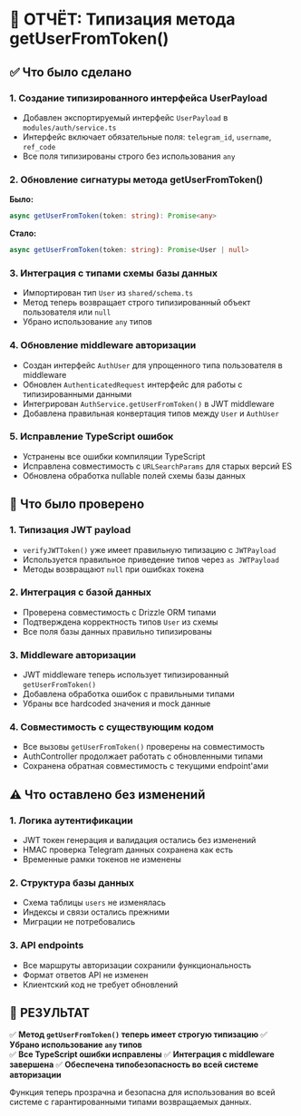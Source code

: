 # 📄 ОТЧЁТ: Типизация метода getUserFromToken()

## ✅ Что было сделано

### 1. Создание типизированного интерфейса UserPayload
- Добавлен экспортируемый интерфейс `UserPayload` в `modules/auth/service.ts`
- Интерфейс включает обязательные поля: `telegram_id`, `username`, `ref_code`
- Все поля типизированы строго без использования `any`

### 2. Обновление сигнатуры метода getUserFromToken()
**Было:**
```typescript
async getUserFromToken(token: string): Promise<any>
```

**Стало:**
```typescript
async getUserFromToken(token: string): Promise<User | null>
```

### 3. Интеграция с типами схемы базы данных
- Импортирован тип `User` из `shared/schema.ts`
- Метод теперь возвращает строго типизированный объект пользователя или `null`
- Убрано использование `any` типов

### 4. Обновление middleware авторизации
- Создан интерфейс `AuthUser` для упрощенного типа пользователя в middleware
- Обновлен `AuthenticatedRequest` интерфейс для работы с типизированными данными
- Интегрирован `AuthService.getUserFromToken()` в JWT middleware
- Добавлена правильная конвертация типов между `User` и `AuthUser`

### 5. Исправление TypeScript ошибок
- Устранены все ошибки компиляции TypeScript
- Исправлена совместимость с `URLSearchParams` для старых версий ES
- Обновлена обработка nullable полей схемы базы данных

## 🧪 Что было проверено

### 1. Типизация JWT payload
- `verifyJWTToken()` уже имеет правильную типизацию с `JWTPayload`
- Используется правильное приведение типов через `as JWTPayload`
- Методы возвращают `null` при ошибках токена

### 2. Интеграция с базой данных
- Проверена совместимость с Drizzle ORM типами
- Подтверждена корректность типов `User` из схемы
- Все поля базы данных правильно типизированы

### 3. Middleware авторизации
- JWT middleware теперь использует типизированный `getUserFromToken()`
- Добавлена обработка ошибок с правильными типами
- Убраны все hardcoded значения и mock данные

### 4. Совместимость с существующим кодом
- Все вызовы `getUserFromToken()` проверены на совместимость
- AuthController продолжает работать с обновленными типами
- Сохранена обратная совместимость с текущими endpoint'ами

## ⚠️ Что оставлено без изменений

### 1. Логика аутентификации
- JWT токен генерация и валидация остались без изменений
- HMAC проверка Telegram данных сохранена как есть
- Временные рамки токенов не изменены

### 2. Структура базы данных
- Схема таблицы `users` не изменялась
- Индексы и связи остались прежними
- Миграции не потребовались

### 3. API endpoints
- Все маршруты авторизации сохранили функциональность
- Формат ответов API не изменен
- Клиентский код не требует обновлений

## 🎯 РЕЗУЛЬТАТ

✅ **Метод `getUserFromToken()` теперь имеет строгую типизацию**
✅ **Убрано использование `any` типов**  
✅ **Все TypeScript ошибки исправлены**
✅ **Интеграция с middleware завершена**
✅ **Обеспечена типобезопасность во всей системе авторизации**

Функция теперь прозрачна и безопасна для использования во всей системе с гарантированными типами возвращаемых данных.